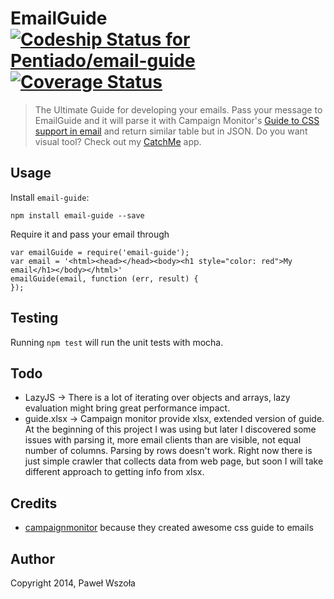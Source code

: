 # EmailGuide [ ![Codeship Status for Pentiado/email-guide](https://www.codeship.io/projects/2a8b9360-ba90-0131-330f-0aa8124e7323/status?branch=master)](https://www.codeship.io/projects/20908) [![Coverage Status](https://coveralls.io/repos/Pentiado/email-guide/badge.png?branch=master)](https://coveralls.io/r/Pentiado/email-guide?branch=master)

> The Ultimate Guide for developing your emails. Pass your message to EmailGuide and it will parse it with Campaign Monitor's [Guide to CSS support in email](http://www.campaignmonitor.com/css/) and return similar table but in JSON. Do you want visual tool? Check out my [CatchMe](https://github.com/Pentiado/catch-me) app.

## Usage

Install `email-guide`:
```
npm install email-guide --save
```

Require it and pass your email through
```
var emailGuide = require('email-guide');
var email = '<html><head></head><body><h1 style="color: red">My email</h1></body></html>'
emailGuide(email, function (err, result) {
});

```

## Testing

Running `npm test` will run the unit tests with mocha.

## Todo

- LazyJS -> There is a lot of iterating over objects and arrays, lazy evaluation might bring great performance impact.
- guide.xlsx -> Campaign monitor provide xlsx, extended version of guide. At the beginning of this project I was using but later I discovered some issues with parsing it, more email clients than are visible, not equal number of columns. Parsing by rows doesn't work. Right now there is just simple crawler that collects data from web page, but soon I will take different approach to getting info from xlsx.

## Credits
* [campaignmonitor](campaignmonitor.com) because they created awesome css guide to emails

## Author

Copyright 2014, Paweł Wszoła